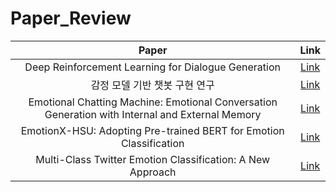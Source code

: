 # Paper_Review

|Paper|Link|
|:---:|:---:|
|Deep Reinforcement Learning for Dialogue Generation|[Link](https://arxiv.org/pdf/1606.01541.pdf)|
|감정 모델 기반 챗봇 구현 연구|[Link](http://www.riss.kr/search/detail/DetailView.do?p_mat_type=be54d9b8bc7cdb09&control_no=1c8aa0b6069e1616ffe0bdc3ef48d419)|
|Emotional Chatting Machine: Emotional Conversation Generation with Internal and External Memory|[Link](https://arxiv.org/pdf/1704.01074.pdf)|
|EmotionX-HSU: Adopting Pre-trained BERT for Emotion Classification|[Link](https://arxiv.org/pdf/1907.09669.pdf)|
|Multi-Class Twitter Emotion Classification: A New Approach|[Link](https://www.researchgate.net/publication/269670995_Multi-Class_Twitter_Emotion_Classification_A_New_Approach)|
